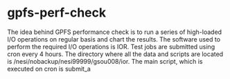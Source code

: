 # gpfs-perf-check
The idea behind GPFS performance check is to run a series of high-loaded I/O operations on regular basis and chart the results. The software used to perform the required I/O operations is IOR. Test jobs are submitted using cron every 4 hours. The directory where all the data and scripts are located is /nesi/nobackup/nesi99999/gsou008/ior. The main script, which is executed on cron is submit_a
